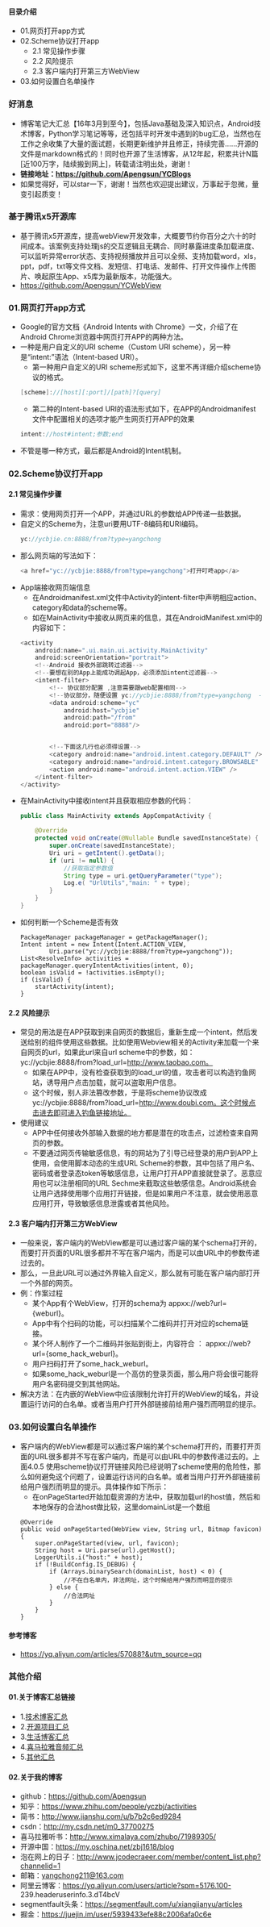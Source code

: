 #### 目录介绍
- 01.网页打开app方式
- 02.Scheme协议打开app
    - 2.1 常见操作步骤
    - 2.2 风险提示
    - 2.3 客户端内打开第三方WebView
- 03.如何设置白名单操作




### 好消息
- 博客笔记大汇总【16年3月到至今】，包括Java基础及深入知识点，Android技术博客，Python学习笔记等等，还包括平时开发中遇到的bug汇总，当然也在工作之余收集了大量的面试题，长期更新维护并且修正，持续完善……开源的文件是markdown格式的！同时也开源了生活博客，从12年起，积累共计N篇[近100万字，陆续搬到网上]，转载请注明出处，谢谢！
- **链接地址：https://github.com/Apengsun/YCBlogs**
- 如果觉得好，可以star一下，谢谢！当然也欢迎提出建议，万事起于忽微，量变引起质变！


### 基于腾讯x5开源库
- 基于腾讯x5开源库，提高webView开发效率，大概要节约你百分之六十的时间成本。该案例支持处理js的交互逻辑且无耦合、同时暴露进度条加载进度、可以监听异常error状态、支持视频播放并且可以全频、支持加载word，xls，ppt，pdf，txt等文件文档、发短信、打电话、发邮件、打开文件操作上传图片、唤起原生App、x5库为最新版本，功能强大。
- https://github.com/Apengsun/YCWebView




### 01.网页打开app方式
- Google的官方文档《Android Intents with Chrome》一文，介绍了在Android Chrome浏览器中网页打开APP的两种方法。
- 一种是用户自定义的URI scheme（Custom URI scheme），另一种是“intent:”语法（Intent-based URI）。
    - 第一种用户自定义的URI scheme形式如下，这里不再详细介绍scheme协议的格式。
    ```java
    [scheme]://[host][:port]/[path]?[query]
    ```
    - 第二种的Intent-based URI的语法形式如下，在APP的Androidmanifest文件中配置相关的选项才能产生网页打开APP的效果
    ```java
    intent://host#intent;参数;end
    ```
- 不管是哪一种方式，最后都是Android的Intent机制。




### 02.Scheme协议打开app
#### 2.1 常见操作步骤
- 需求：使用网页打开一个APP，并通过URL的参数给APP传递一些数据。 
- 自定义的Scheme为，注意uri要用UTF-8编码和URI编码。
    ```java
    yc://ycbjie.cn:8888/from?type=yangchong
    ```
- 那么网页端的写法如下：
    ```java
    <a href="yc://ycbjie:8888/from?type=yangchong">打开叮咚app</a>
    ```
- App端接收网页端信息
    - 在Androidmanifest.xml文件中Activity的intent-filter中声明相应action、category和data的scheme等。 
    - 如在MainActivity中接收从网页来的信息，其在AndroidManifest.xml中的内容如下：
    ```java
    <activity
        android:name=".ui.main.ui.activity.MainActivity"
        android:screenOrientation="portrait">
        <!--Android 接收外部跳转过滤器-->
        <!--要想在别的App上能成功调起App，必须添加intent过滤器-->
        <intent-filter>
            <!-- 协议部分配置 ,注意需要跟web配置相同-->
            <!--协议部分，随便设置 yc://ycbjie:8888/from?type=yangchong  -->
            <data android:scheme="yc"
                android:host="ycbjie"
                android:path="/from"
                android:port="8888"/>
    
    
            <!--下面这几行也必须得设置-->
            <category android:name="android.intent.category.DEFAULT" />
            <category android:name="android.intent.category.BROWSABLE" />
            <action android:name="android.intent.action.VIEW" />
        </intent-filter>
    </activity>
    ```
- 在MainActivity中接收intent并且获取相应参数的代码：
    ```java
    public class MainActivity extends AppCompatActivity {
    
        @Override
        protected void onCreate(@Nullable Bundle savedInstanceState) {
            super.onCreate(savedInstanceState);
            Uri uri = getIntent().getData();
            if (uri != null) {
                //获取指定参数值
                String type = uri.getQueryParameter("type");
                Log.e( "UrlUtils","main: " + type);
            }
        }
    }
    ```
- 如何判断一个Scheme是否有效
    ```
    PackageManager packageManager = getPackageManager();
    Intent intent = new Intent(Intent.ACTION_VIEW,
            Uri.parse("yc://ycbjie:8888/from?type=yangchong"));
    List<ResolveInfo> activities = packageManager.queryIntentActivities(intent, 0);
    boolean isValid = !activities.isEmpty();
    if (isValid) {
        startActivity(intent);
    }
    ```


#### 2.2 风险提示
- 常见的用法是在APP获取到来自网页的数据后，重新生成一个intent，然后发送给别的组件使用这些数据。比如使用Webview相关的Activity来加载一个来自网页的url，如果此url来自url scheme中的参数，如：yc://ycbjie:8888/from?load_url=http://www.taobao.com。
    - 如果在APP中，没有检查获取到的load_url的值，攻击者可以构造钓鱼网站，诱导用户点击加载，就可以盗取用户信息。
    - 这个时候，别人非法篡改参数，于是将scheme协议改成yc://ycbjie:8888/from?load_url=http://www.doubi.com。这个时候点击进去即可进入钓鱼链接地址。
- 使用建议
    - APP中任何接收外部输入数据的地方都是潜在的攻击点，过滤检查来自网页的参数。
    - 不要通过网页传输敏感信息，有的网站为了引导已经登录的用户到APP上使用，会使用脚本动态的生成URL Scheme的参数，其中包括了用户名、密码或者登录态token等敏感信息，让用户打开APP直接就登录了。恶意应用也可以注册相同的URL Sechme来截取这些敏感信息。Android系统会让用户选择使用哪个应用打开链接，但是如果用户不注意，就会使用恶意应用打开，导致敏感信息泄露或者其他风险。



#### 2.3 客户端内打开第三方WebView
- 一般来说，客户端内的WebView都是可以通过客户端的某个schema打开的，而要打开页面的URL很多都并不写在客户端内，而是可以由URL中的参数传递过去的。
- 那么，一旦此URL可以通过外界输入自定义，那么就有可能在客户端内部打开一个外部的网页。
- 例：作案过程
    - 某个App有个WebView，打开的schema为 appxx://web?url={weburl}。
    - App中有个扫码的功能，可以扫描某个二维码并打开对应的schema链接。
    - 某个坏人制作了一个二维码并张贴到街上，内容符合 ： appxx://web?url={some_hack_weburl}。
    - 用户扫码打开了some_hack_weburl。
    - 如果some_hack_weburl是一个高仿的登录页面，那么用户将会很可能将用户名密码提交到其他网站。
- 解决方法：在内嵌的WebView中应该限制允许打开的WebView的域名，并设置运行访问的白名单。或者当用户打开外部链接前给用户强烈而明显的提示。



### 03.如何设置白名单操作
- 客户端内的WebView都是可以通过客户端的某个schema打开的，而要打开页面的URL很多都并不写在客户端内，而是可以由URL中的参数传递过去的。上面4.0.5 使用scheme协议打开链接风险已经说明了scheme使用的危险性，那么如何避免这个问题了，设置运行访问的白名单。或者当用户打开外部链接前给用户强烈而明显的提示。具体操作如下所示：
    - 在onPageStarted开始加载资源的方法中，获取加载url的host值，然后和本地保存的合法host做比较，这里domainList是一个数组
    ```
    @Override
    public void onPageStarted(WebView view, String url, Bitmap favicon) {
        super.onPageStarted(view, url, favicon);
        String host = Uri.parse(url).getHost();
        LoggerUtils.i("host:" + host);
        if (!BuildConfig.IS_DEBUG) {
            if (Arrays.binarySearch(domainList, host) < 0) {
                //不在白名单内，非法网址，这个时候给用户强烈而明显的提示
            } else {
                //合法网址
            }
        }
    }
    ```


#### 参考博客
- https://yq.aliyun.com/articles/57088?&utm_source=qq







### 其他介绍
#### 01.关于博客汇总链接
- 1.[技术博客汇总](https://www.jianshu.com/p/614cb839182c)
- 2.[开源项目汇总](https://blog.csdn.net/m0_37700275/article/details/80863574)
- 3.[生活博客汇总](https://blog.csdn.net/m0_37700275/article/details/79832978)
- 4.[喜马拉雅音频汇总](https://www.jianshu.com/p/f665de16d1eb)
- 5.[其他汇总](https://www.jianshu.com/p/53017c3fc75d)



#### 02.关于我的博客
- github：https://github.com/Apengsun
- 知乎：https://www.zhihu.com/people/yczbj/activities
- 简书：http://www.jianshu.com/u/b7b2c6ed9284
- csdn：http://my.csdn.net/m0_37700275
- 喜马拉雅听书：http://www.ximalaya.com/zhubo/71989305/
- 开源中国：https://my.oschina.net/zbj1618/blog
- 泡在网上的日子：http://www.jcodecraeer.com/member/content_list.php?channelid=1
- 邮箱：yangchong211@163.com
- 阿里云博客：https://yq.aliyun.com/users/article?spm=5176.100- 239.headeruserinfo.3.dT4bcV
- segmentfault头条：https://segmentfault.com/u/xiangjianyu/articles
- 掘金：https://juejin.im/user/5939433efe88c2006afa0c6e
















